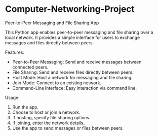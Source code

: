 # Computer-Networking-Project
Peer-to-Peer Messaging and File Sharing App

This Python app enables peer-to-peer messaging and file sharing over a local network. It provides a simple interface for users to exchange messages and files directly between peers.

Features:
- Peer-to-Peer Messaging: Send and receive messages between connected peers.
- File Sharing: Send and receive files directly between peers.
- Host Mode: Host a network for messaging and file sharing.
- Join Mode: Connect to an existing network.
- Command-Line Interface: Easy interaction via command line.

Usage:
1. Run the app.
2. Choose to host or join a network.
3. If hosting, specify file sharing options.
4. If joining, enter the network details.
5. Use the app to send messages or files between peers.
